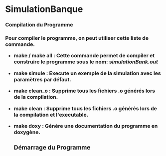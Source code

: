 # SimulationBanque

<h3> Compilation du Programme<h3>
<p>Pour compiler le programme, on peut utiliser cette liste de commande.</p>
<ul>
    <p><li><strong>make / make all :</strong> Cette commande permet de compiler et construire le programme sous le
        nom: <em>simulationBank.out</em>
    </li> </p>
    <p><li><strong>make simule :</strong> Execute un exemple de la simulation avec les paramètres par défaut.
    </li> </p>
    <p><li><strong>make clean_o :</strong> Supprime tous les fichiers .o générés lors de la compilation.</li></p>
    <p><li><strong>make clean :</strong> Supprime tous les fichiers .o générés lors de la compilation et l'executable.</li></p>
    <p><li><strong>make doxy :</strong> Génère une documentation du programme en doxygène.</li></p>
</u>
<h3> Démarrage du Programme<h3>
